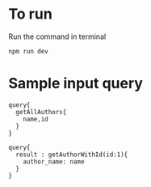 # To run

Run the command in terminal

```
npm run dev
```

# Sample input query

```
query{
  getAllAuthors{
    name,id
  }
}
```

```
query{
  result : getAuthorWithId(id:1){
    author_name: name
  }
}

```
